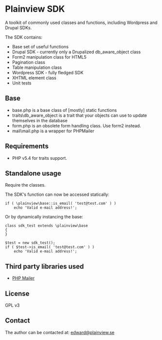 Plainview SDK
=============

A toolkit of commonly used classes and functions, including Wordpress and Drupal SDKs.

The SDK contains:

* Base set of useful functions
* Drupal SDK - currently only a Drupalized db_aware_object class
* Form2 manipulation class for HTML5
* Pagination class
* Table manipulation class
* Wordpress SDK - fully fledged SDK
* XHTML element class
* Unit tests

Base
----

* base.php is a base class of [mostly] static functions
* traits\db_aware_object is a trait that your objects can use to update themselves in the database
* form.php is an obsolete form handling class. Use form2 instead.
* mail\mail.php is a wrapper for PHPMailer

Requirements
------------

* PHP v5.4 for traits support.

Standalone usage
----------------

Require the classes.

The SDK's function can now be accessed statically:

	if ( \plainview\base::is_email( 'test@test.com' ) )
		echo 'Valid e-mail address!';

Or by dynamically instancing the base:

	class sdk_test extends \plainview\base
	{
	}

	$test = new sdk_test();
	if ( $test->is_email( 'test@test.com' ) )
		echo 'Valid e-mail address!';

Third party libraries used
-------

* [PHP Mailer](http://phpmailer.sourceforge.net)

License
-------

GPL v3

Contact
-------

The author can be contacted at: edward@plainview.se
